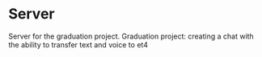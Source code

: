 # Server
Server for the graduation project.
Graduation project: creating a chat with the ability to transfer text and voice to et4
